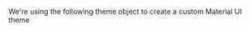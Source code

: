 We're using the following theme object to create a custom Material UI theme

```js { "file": "../../src/config/appTheme.js" }
```
